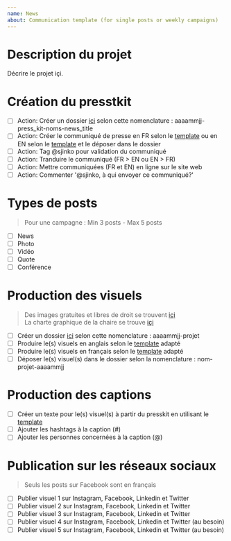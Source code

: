 ```yaml
---
name: News
about: Communication template (for single posts or weekly campaigns)
---
```

# Description du projet
Décrire le projet içi.

# Création du presstkit
- [ ] Action: Créer un dossier [ici](https://github.com/CUPUM/communication/tree/main/press_kits) selon cette nomenclature : aaaammjj-press_kit-noms-news_title
- [ ] Action: Créer le communiqué de presse en FR selon le [template](https://github.com/CUPUM/communication/blob/main/templates/press_release/wulff-template-press_release_fr-20211228.docx) ou en EN selon le [template](https://github.com/CUPUM/communication/blob/main/templates/press_release/wulff-template-press_release_en-20211228.docx) et le déposer dans le dossier
- [ ] Action: Tag @sjinko pour validation du communiqué
- [ ] Action: Tranduire le communiqué (FR > EN ou EN > FR)
- [ ] Action: Mettre communiquées (FR et EN) en ligne sur le site web
- [ ] Action: Commenter '@sjinko, à qui envoyer ce communiqué?' 

# Types de posts
> Pour une campagne : Min 3 posts - Max 5 posts

- [ ] News 
- [ ] Photo
- [ ] Vidéo
- [ ] Quote
- [ ] Conférence

# Production des visuels
> Des images gratuites et libres de droit se trouvent [içi](https://unsplash.com)  
> La charte graphique de la chaire se trouve [içi](https://github.com/CUPUM/communication/blob/main/templates/CHAIRE_UNESCO_PaysageUrbain_chartegraphique.pdf)

- [ ] Créer un dossier [ici](https://github.com/CUPUM/communication/tree/main/visuals) selon cette nomenclature : aaaammjj-projet
- [ ] Produire le(s) visuels en anglais selon le [template](https://github.com/CUPUM/communication/tree/main/templates/social_media_post) adapté 
- [ ] Produire le(s) visuels en français selon le [template](https://github.com/CUPUM/communication/tree/main/templates/social_media_post) adapté 
- [ ] Déposer le(s) visuel(s) dans le dossier selon la nomenclature : nom-projet-aaaammjj

# Production des captions 
- [ ] Créer un texte pour le(s) visuel(s) à partir du presskit en utilisant le [template](https://github.com/CUPUM/communication/tree/main/templates/social_media_post)
- [ ] Ajouter les hashtags à la caption (#)
- [ ] Ajouter les personnes concernées à la caption (@)

# Publication sur les réseaux sociaux
 > Seuls les posts sur Facebook sont en français 

- [ ] Publier visuel 1 sur Instagram, Facebook, Linkedin et Twitter
- [ ] Publier visuel 2 sur Instagram, Facebook, Linkedin et Twitter
- [ ] Publier visuel 3 sur Instagram, Facebook, Linkedin et Twitter
- [ ] Publier visuel 4 sur Instagram, Facebook, Linkedin et Twitter (au besoin) 
- [ ] Publier visuel 5 sur Instagram, Facebook, Linkedin et Twitter (au besoin) 

